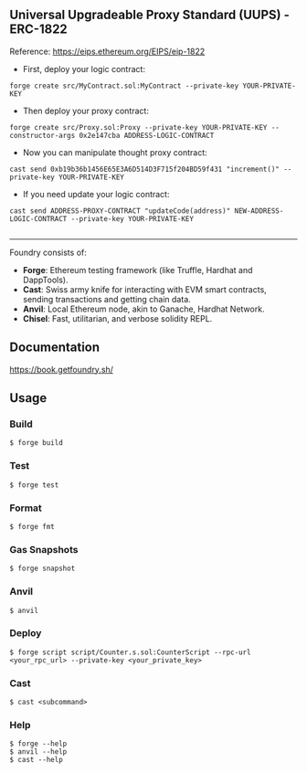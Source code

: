## Universal Upgradeable Proxy Standard (UUPS) - ERC-1822

Reference: https://eips.ethereum.org/EIPS/eip-1822

- First, deploy your logic contract:

```
forge create src/MyContract.sol:MyContract --private-key YOUR-PRIVATE-KEY  
```

- Then deploy your proxy contract:

```
forge create src/Proxy.sol:Proxy --private-key YOUR-PRIVATE-KEY --constructor-args 0x2e147cba ADDRESS-LOGIC-CONTRACT

```

- Now you can manipulate thought proxy contract:

```
cast send 0xb19b36b1456E65E3A6D514D3F715f204BD59f431 "increment()" --private-key YOUR-PRIVATE-KEY  
```

- If you need update your logic contract:

```
cast send ADDRESS-PROXY-CONTRACT "updateCode(address)" NEW-ADDRESS-LOGIC-CONTRACT --private-key YOUR-PRIVATE-KEY
 
```
<hr/>

Foundry consists of:

-   **Forge**: Ethereum testing framework (like Truffle, Hardhat and DappTools).
-   **Cast**: Swiss army knife for interacting with EVM smart contracts, sending transactions and getting chain data.
-   **Anvil**: Local Ethereum node, akin to Ganache, Hardhat Network.
-   **Chisel**: Fast, utilitarian, and verbose solidity REPL.

## Documentation

https://book.getfoundry.sh/

## Usage

### Build

```shell
$ forge build
```

### Test

```shell
$ forge test
```

### Format

```shell
$ forge fmt
```

### Gas Snapshots

```shell
$ forge snapshot
```

### Anvil

```shell
$ anvil
```

### Deploy

```shell
$ forge script script/Counter.s.sol:CounterScript --rpc-url <your_rpc_url> --private-key <your_private_key>
```

### Cast

```shell
$ cast <subcommand>
```

### Help

```shell
$ forge --help
$ anvil --help
$ cast --help
```

